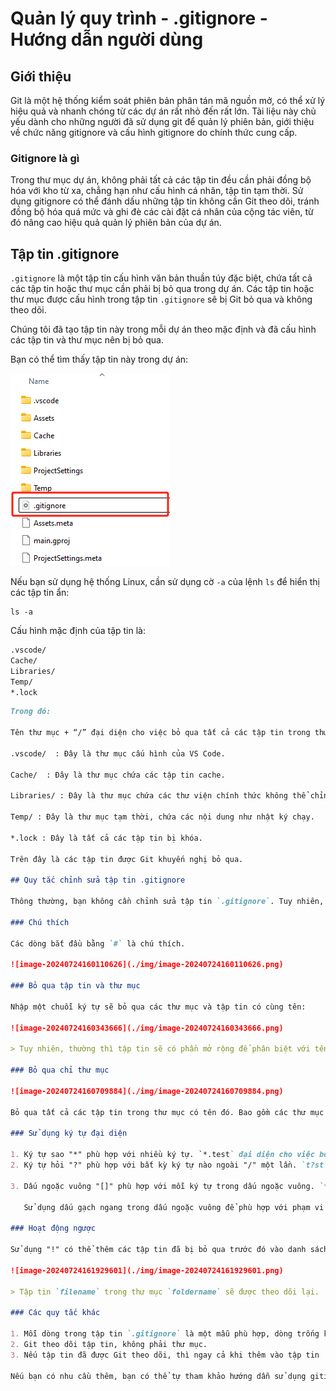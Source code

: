 # Quản lý quy trình - .gitignore - Hướng dẫn người dùng

## Giới thiệu

Git là một hệ thống kiểm soát phiên bản phân tán mã nguồn mở, có thể xử lý hiệu quả và nhanh chóng từ các dự án rất nhỏ đến rất lớn. Tài liệu này chủ yếu dành cho những người đã sử dụng git để quản lý phiên bản, giới thiệu về chức năng gitignore và cấu hình gitignore do chính thức cung cấp.

### Gitignore là gì

Trong thư mục dự án, không phải tất cả các tập tin đều cần phải đồng bộ hóa với kho từ xa, chẳng hạn như cấu hình cá nhân, tập tin tạm thời. Sử dụng gitignore có thể đánh dấu những tập tin không cần Git theo dõi, tránh đồng bộ hóa quá mức và ghi đè các cài đặt cá nhân của cộng tác viên, từ đó nâng cao hiệu quả quản lý phiên bản của dự án.

## Tập tin .gitignore

`.gitignore` là một tập tin cấu hình văn bản thuần túy đặc biệt, chứa tất cả các tập tin hoặc thư mục cần phải bị bỏ qua trong dự án. Các tập tin hoặc thư mục được cấu hình trong tập tin `.gitignore` sẽ bị Git bỏ qua và không theo dõi.

Chúng tôi đã tạo tập tin này trong mỗi dự án theo mặc định và đã cấu hình các tập tin và thư mục nên bị bỏ qua.

Bạn có thể tìm thấy tập tin này trong dự án:

![image-20240724153902332](./img/image-20240724153902332.png)

Nếu bạn sử dụng hệ thống Linux, cần sử dụng cờ `-a` của lệnh `ls` để hiển thị các tập tin ẩn:

```defalut
ls -a
```

Cấu hình mặc định của tập tin là:

```default
.vscode/
Cache/
Libraries/
Temp/
*.lock
```
```markdown
Trong đó:

Tên thư mục + “/” đại diện cho việc bỏ qua tất cả các tập tin trong thư mục đó, “*” + phần mở rộng tên tập tin đại diện cho việc bỏ qua tất cả các tập tin có phần mở rộng đó.

.vscode/  : Đây là thư mục cấu hình của VS Code.

Cache/  : Đây là thư mục chứa các tập tin cache.

Libraries/ : Đây là thư mục chứa các thư viện chính thức không thể chỉnh sửa.

Temp/ : Đây là thư mục tạm thời, chứa các nội dung như nhật ký chạy.

*.lock : Đây là tất cả các tập tin bị khóa.

Trên đây là các tập tin được Git khuyến nghị bỏ qua.

## Quy tắc chỉnh sửa tập tin .gitignore

Thông thường, bạn không cần chỉnh sửa tập tin `.gitignore`. Tuy nhiên, nếu bạn có thêm các tập tin cần bỏ qua hoặc muốn thêm các tập tin để theo dõi, bạn có thể tham khảo hướng dẫn này. Tuy nhiên, cần lưu ý rằng tập tin `.gitignore` cần được đồng bộ hóa với kho từ xa, và tất cả các cộng tác viên trong kho sẽ bị ảnh hưởng bởi các thay đổi cấu hình của tập tin này.

### Chú thích

Các dòng bắt đầu bằng `#` là chú thích.

![image-20240724160110626](./img/image-20240724160110626.png)

### Bỏ qua tập tin và thư mục

Nhập một chuỗi ký tự sẽ bỏ qua các thư mục và tập tin có cùng tên:

![image-20240724160343666](./img/image-20240724160343666.png)

> Tuy nhiên, thường thì tập tin sẽ có phần mở rộng để phân biệt với tên thư mục.

### Bỏ qua chỉ thư mục

![image-20240724160709884](./img/image-20240724160709884.png)

Bỏ qua tất cả các tập tin trong thư mục có tên đó. Bao gồm các thư mục cùng tên trong các thư mục nhiều cấp, ví dụ: */foldername/

### Sử dụng ký tự đại diện

1. Ký tự sao "*" phù hợp với nhiều ký tự. `*.test` đại diện cho việc bỏ qua tất cả các tập tin kết thúc bằng `.test`.
2. Ký tự hỏi "?" phù hợp với bất kỳ ký tự nào ngoài "/" một lần. `t?st` đại diện cho việc bỏ qua tất cả các tập tin hoặc thư mục có tên gồm bốn ký tự, với các ký tự thứ 1, 3 và 4 là `t`, `s`, `t`.

3. Dấu ngoặc vuông "[]" phù hợp với mỗi ký tự trong dấu ngoặc vuông. `*.[abc]` đại diện cho tất cả các tập tin kết thúc bằng `.a`, `.b`, hoặc `.c`.

   Sử dụng dấu gạch ngang trong dấu ngoặc vuông để phù hợp với phạm vi các ký tự, `[0-9]` đại diện cho việc lần lượt phù hợp với các số từ 0 đến 9.

### Hoạt động ngược

Sử dụng "!" có thể thêm các tập tin đã bị bỏ qua trước đó vào danh sách theo dõi.

![image-20240724161929601](./img/image-20240724161929601.png)

> Tập tin `filename` trong thư mục `foldername` sẽ được theo dõi lại.

### Các quy tắc khác

1. Mỗi dòng trong tập tin `.gitignore` là một mẫu phù hợp, dòng trống không phù hợp với bất kỳ tập tin nào.
2. Git theo dõi tập tin, không phải thư mục.
3. Nếu tập tin đã được Git theo dõi, thì ngay cả khi thêm vào tập tin `.gitignore` cũng sẽ không bị bỏ qua.

Nếu bạn có nhu cầu thêm, bạn có thể tự tham khảo hướng dẫn sử dụng gitignore và Git.
```